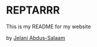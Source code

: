 # REPTARRR

This is my README for my website

by [Jelani Abdus-Salaam](http://twitter.com/dopekidjay)
